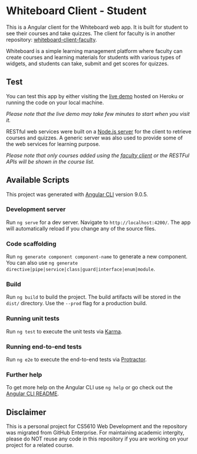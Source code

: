 # Whiteboard Client - Student

This is a Angular client for the Whiteboard web app. It is built for student to see their courses and take quizzes. The client for faculty is in another repository: [whiteboard-client-faculty](https://github.com/SiyanH/whiteboard-client-faculty).

Whiteboard is a simple learning management platform where faculty can create courses and learning materials for students with various types of widgets, and students can take, submit and get scores for quizzes.

## Test

You can test this app by either visiting the [live demo](https://wbdv-sp20-siyan-client-angular.herokuapp.com/) hosted on Heroku or running the code on your local machine.

*Please note that the live demo may take few minutes to start when you visit it.*

RESTful web services were built on a [Node.js server](https://github.com/SiyanH/whiteboard-server-node) for the client to retrieve courses and quizzes. A generic server was also used to provide some of the web services for learning purpose. 

*Please note that only courses added using the [faculty client](https://github.com/SiyanH/whiteboard-client-faculty) or the RESTFul APIs will be shown in the course list.*

## Available Scripts

This project was generated with [Angular CLI](https://github.com/angular/angular-cli) version 9.0.5.

### Development server

Run `ng serve` for a dev server. Navigate to `http://localhost:4200/`. The app will automatically reload if you change any of the source files.

### Code scaffolding

Run `ng generate component component-name` to generate a new component. You can also use `ng generate directive|pipe|service|class|guard|interface|enum|module`.

### Build

Run `ng build` to build the project. The build artifacts will be stored in the `dist/` directory. Use the `--prod` flag for a production build.

### Running unit tests

Run `ng test` to execute the unit tests via [Karma](https://karma-runner.github.io).

### Running end-to-end tests

Run `ng e2e` to execute the end-to-end tests via [Protractor](http://www.protractortest.org/).

### Further help

To get more help on the Angular CLI use `ng help` or go check out the [Angular CLI README](https://github.com/angular/angular-cli/blob/master/README.md).

## Disclaimer

This is a personal project for CS5610 Web Development and the repository was migrated from GitHub Enterprise. For maintaining academic intergity, please do NOT reuse any code in this repository if you are working on your project for a related course.
